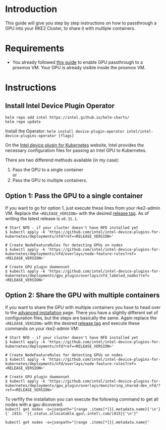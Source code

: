 # Introduction
This guide will give you step by step instructions on how to passthrough a GPU into your RKE2 Cluster, to share it with multiple containers.

# Requirements
* You already followed [this guide](../../GPU%20Passthrough/Readme.md) to enable GPU passthrough to a proxmox VM. Your GPU is already visible inside the proxmox VM.

# Instructions
## Install Intel Device Plugin Operator
```shell
helm repo add intel https://intel.github.io/helm-charts/
helm repo update
```
Install the Operator:
`helm install device-plugin-operator intel/intel-device-plugins-operator [flags]`


On the [Intel device plugin for Kubernetes](https://intel.github.io/intel-device-plugins-for-kubernetes/cmd/gpu_plugin/README.html) website, Intel provides the necessary configuration files for passing an Intel GPU to Kubernetes.  

There are two differend methods available (in my case):
1. Pass the GPU to a single container  
    or
2. Pass the GPU to multiple containers.

## Option 1: Pass the GPU to a single container
If you want to go for option 1, just execute these lines from your rke2-admin VM. Replace the `<RELEASE_VERSION>` with the desired [release tag](https://github.com/intel/intel-device-plugins-for-kubernetes/tags). As of writing the latest release is `v0.31.1`.

```shell
# Start NFD - if your cluster doesn't have NFD installed yet
$ kubectl apply -k 'https://github.com/intel/intel-device-plugins-for-kubernetes/deployments/nfd?ref=<RELEASE_VERSION>'

# Create NodeFeatureRules for detecting GPUs on nodes
$ kubectl apply -k 'https://github.com/intel/intel-device-plugins-for-kubernetes/deployments/nfd/overlays/node-feature-rules?ref=<RELEASE_VERSION>'

# Create GPU plugin daemonset
$ kubectl apply -k 'https://github.com/intel/intel-device-plugins-for-kubernetes/deployments/gpu_plugin/overlays/nfd_labeled_nodes?ref=<RELEASE_VERSION>'
```

## Option 2: Share the GPU with multiple containers

If you want to share the GPU with multiple containers you have to head over to the [advanced installation](https://intel.github.io/intel-device-plugins-for-kubernetes/cmd/gpu_plugin/advanced-install.html) page. There you have a slightly different set of configuration files, but the steps are basically the same. Again replace the `<RELEASE_VERSION>` with the desired [release tag](https://github.com/intel/intel-device-plugins-for-kubernetes/tags) and execute these commands on your rke2-admin VM:

```shell
# Start NFD - if your cluster doesn't have NFD installed yet
$ kubectl apply -k 'https://github.com/intel/intel-device-plugins-for-kubernetes/deployments/nfd?ref=<RELEASE_VERSION>'

# Create NodeFeatureRules for detecting GPUs on nodes
$ kubectl apply -k 'https://github.com/intel/intel-device-plugins-for-kubernetes/deployments/nfd/overlays/node-feature-rules?ref=<RELEASE_VERSION>'

# Create GPU plugin daemonset
$ kubectl apply -k 'https://github.com/intel/intel-device-plugins-for-kubernetes/deployments/gpu_plugin/overlays/monitoring_shared-dev_nfd/?ref=<RELEASE_VERSION>'
```

To verfify the installation you can execute the following command to get all nodes with a gpu dicovered:  
`kubectl get nodes -o=jsonpath="{range .items[*]}{.metadata.name}{'\n'}{' i915: '}{.status.allocatable.gpu\.intel\.com/i915}{'\n'}"`

`kubectl get nodes -o=jsonpath="{range .items[*]}{.metadata.name}"`